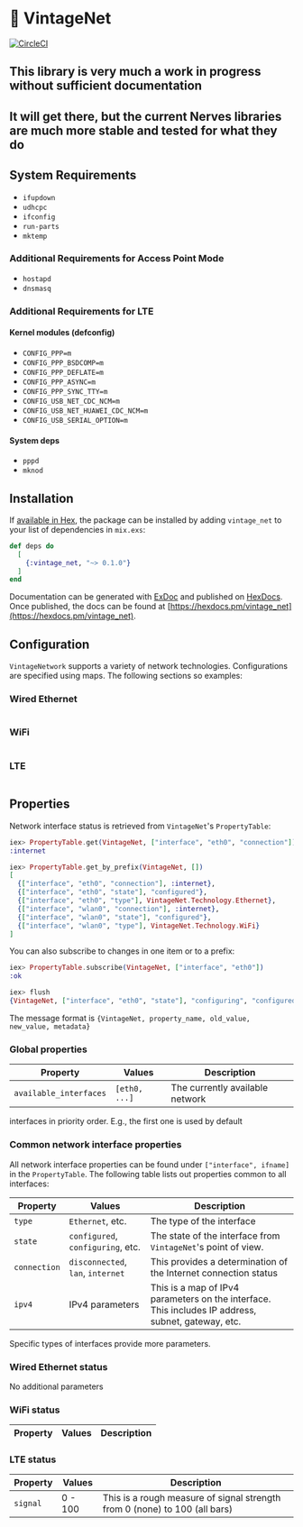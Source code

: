 # 🍇 VintageNet

[![CircleCI](https://circleci.com/gh/fhunleth/vintage_net.svg?style=svg)](https://circleci.com/gh/fhunleth/vintage_net)

## This library is very much a work in progress without sufficient documentation

## It will get there, but the current Nerves libraries are much more stable and tested for what they do

## System Requirements

- `ifupdown`
- `udhcpc`
- `ifconfig`
- `run-parts`
- `mktemp`

### Additional Requirements for Access Point Mode

- `hostapd`
- `dnsmasq`

### Additional Requirements for LTE

#### Kernel modules (defconfig)

- `CONFIG_PPP=m`
- `CONFIG_PPP_BSDCOMP=m`
- `CONFIG_PPP_DEFLATE=m`
- `CONFIG_PPP_ASYNC=m`
- `CONFIG_PPP_SYNC_TTY=m`
- `CONFIG_USB_NET_CDC_NCM=m`
- `CONFIG_USB_NET_HUAWEI_CDC_NCM=m`
- `CONFIG_USB_SERIAL_OPTION=m`

#### System deps

- `pppd`
- `mknod`

## Installation

If [available in Hex](https://hex.pm/docs/publish), the package can be installed
by adding `vintage_net` to your list of dependencies in `mix.exs`:

```elixir
def deps do
  [
    {:vintage_net, "~> 0.1.0"}
  ]
end
```

Documentation can be generated with [ExDoc](https://github.com/elixir-lang/ex_doc)
and published on [HexDocs](https://hexdocs.pm). Once published, the docs can
be found at [https://hexdocs.pm/vintage_net](https://hexdocs.pm/vintage_net).

## Configuration

`VintageNetwork` supports a variety of network technologies. Configurations are
specified using maps. The following sections so examples:

### Wired Ethernet

```elixir
```

### WiFi

```elixir
```

### LTE

```elixir
```

## Properties

Network interface status is retrieved from `VintageNet`'s `PropertyTable`:

```elixir
iex> PropertyTable.get(VintageNet, ["interface", "eth0", "connection"])
:internet

iex> PropertyTable.get_by_prefix(VintageNet, [])
[
  {["interface", "eth0", "connection"], :internet},
  {["interface", "eth0", "state"], "configured"},
  {["interface", "eth0", "type"], VintageNet.Technology.Ethernet},
  {["interface", "wlan0", "connection"], :internet},
  {["interface", "wlan0", "state"], "configured"},
  {["interface", "wlan0", "type"], VintageNet.Technology.WiFi}
]
```

You can also subscribe to changes in one item or to a prefix:

```elixir
iex> PropertyTable.subscribe(VintageNet, ["interface", "eth0"])
:ok

iex> flush
{VintageNet, ["interface", "eth0", "state"], "configuring", "configured", %{}}
```

The message format is `{VintageNet, property_name, old_value, new_value,
metadata}`

### Global properties

Property               | Values           | Description
 --------------------- | ---------------- | -----------
`available_interfaces` | `[eth0, ...]`    | The currently available network
interfaces in priority order. E.g., the first one is used by default

### Common network interface properties

All network interface properties can be found under `["interface", ifname]` in
the `PropertyTable`.  The following table lists out properties common to all
interfaces:

Property     | Values           | Description
 ----------- | ---------------- | -----------
`type`       | `Ethernet`, etc. | The type of the interface
`state`      | `configured`, `configuring`, etc. | The state of the interface from `VintageNet`'s point of view.
`connection` | `disconnected`, `lan`, `internet` | This provides a determination of the Internet connection status
`ipv4`       | IPv4 parameters  | This is a map of IPv4 parameters on the interface. This includes IP address, subnet, gateway, etc.

Specific types of interfaces provide more parameters.

### Wired Ethernet status

No additional parameters

### WiFi status

Property     | Values           | Description
 ----------- | ---------------- | -----------

### LTE status

Property     | Values           | Description
 ----------- | ---------------- | -----------
`signal`     | 0 - 100          | This is a rough measure of signal strength from 0 (none) to 100 (all bars)

